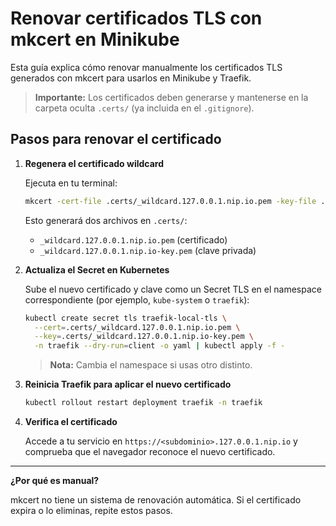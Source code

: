 # Renovar certificados TLS con mkcert en Minikube

Esta guía explica cómo renovar manualmente los certificados TLS generados con mkcert para usarlos en Minikube y Traefik.

> **Importante:** Los certificados deben generarse y mantenerse en la carpeta oculta `.certs/` (ya incluida en el `.gitignore`).

## Pasos para renovar el certificado

1. **Regenera el certificado wildcard**

   Ejecuta en tu terminal:
   ```sh
   mkcert -cert-file .certs/_wildcard.127.0.0.1.nip.io.pem -key-file .certs/_wildcard.127.0.0.1.nip.io-key.pem '*.127.0.0.1.nip.io'
   ```
   Esto generará dos archivos en `.certs/`:
   - `_wildcard.127.0.0.1.nip.io.pem` (certificado)
   - `_wildcard.127.0.0.1.nip.io-key.pem` (clave privada)

2. **Actualiza el Secret en Kubernetes**

   Sube el nuevo certificado y clave como un Secret TLS en el namespace correspondiente (por ejemplo, `kube-system` o `traefik`):
   ```sh
   kubectl create secret tls traefik-local-tls \
     --cert=.certs/_wildcard.127.0.0.1.nip.io.pem \
     --key=.certs/_wildcard.127.0.0.1.nip.io-key.pem \
     -n traefik --dry-run=client -o yaml | kubectl apply -f -
   ```
   > **Nota:** Cambia el namespace si usas otro distinto.

3. **Reinicia Traefik para aplicar el nuevo certificado**

   ```sh
   kubectl rollout restart deployment traefik -n traefik
   ```

4. **Verifica el certificado**

   Accede a tu servicio en `https://<subdominio>.127.0.0.1.nip.io` y comprueba que el navegador reconoce el nuevo certificado.

---

**¿Por qué es manual?**

mkcert no tiene un sistema de renovación automática. Si el certificado expira o lo eliminas, repite estos pasos. 